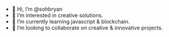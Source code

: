 - 👋 Hi, I’m @sohbryan
- 👀 I’m interested in creative solutions.
- 🌱 I’m currently learning javascript & blockchain.
- 💞️ I’m looking to collaborate on creative & innovative projects.

